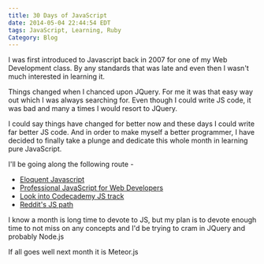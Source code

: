 ```yaml
---
title: 30 Days of JavaScript
date: 2014-05-04 22:44:54 EDT
tags: JavaScript, Learning, Ruby
Category: Blog
---
```

I was first introduced to Javascript back in 2007 for one of my Web Development class. By any standards that was late and even then I wasn't much interested in learning it.

Things changed when I chanced upon JQuery. For me it was that easy way out which I was always searching for. Even though I could write JS code, it was bad and many a times I would resort to JQuery.

I could say things have changed for better now and these days I could write far better JS code. And in order to make myself a better programmer, I have decided to finally take a plunge and dedicate this whole month in learning pure JavaScript.

I'll be going along the following route -

* [Eloquent Javascript](http://eloquentjavascript.net/)
* [Professional JavaScript for Web Developers](http://www.amazon.com/Professional-JavaScript-Developers-Nicholas-Zakas/dp/1118026691)
* [Look into Codecademy JS track](http://www.codecademy.com/tracks/javascript)
* [Reddit's JS path](http://www.reddit.com/r/learnjavascript/comments/2179b5/learn_javascript_properly_omnibus_post_for_the/)

I know a month is long time to devote to JS, but my plan is to devote enough time to not miss on any concepts and I'd be trying to cram in JQuery and probably Node.js

If all goes well next month it is Meteor.js
